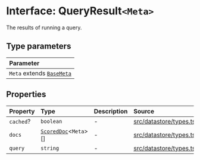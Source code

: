 # Interface: QueryResult`<Meta>`

The results of running a query.

## Type parameters

| Parameter |
| :------ |
| `Meta` extends [`BaseMeta`](../type-aliases/BaseMeta.md) |

## Properties

| Property | Type | Description | Source |
| :------ | :------ | :------ | :------ |
| `cached`? | `boolean` | - | [src/datastore/types.ts:143](https://github.com/dexaai/llm-tools/blob/1257af6/src/datastore/types.ts#L143) |
| `docs` | [`ScoredDoc`](ScoredDoc.md)\<`Meta`\>[] | - | [src/datastore/types.ts:142](https://github.com/dexaai/llm-tools/blob/1257af6/src/datastore/types.ts#L142) |
| `query` | `string` | - | [src/datastore/types.ts:141](https://github.com/dexaai/llm-tools/blob/1257af6/src/datastore/types.ts#L141) |
